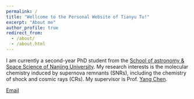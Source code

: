 ```yaml
---
permalink: /
title: "Wellcome to the Personal Website of Tianyu Tu!"
excerpt: "About me"
author_profile: true
redirect_from: 
  - /about/
  - /about.html
---
```


I am currently a second-year PhD student from the [School of astronomy & Space Science of Nanjing University](https://astronomy.nju.edu.cn/EN/index.html). My research interests is the molecular chemistry induced by supernova remnants (SNRs), including the chemistry of shock and cosmic rays (CRs). My supervisor is Prof. [Yang Chen](https://astronomy.nju.edu.cn/EN/People/Professors/20200707/i113699.html). 

[Email](mailto:tianyutu@smail.nju.edu.cn)
